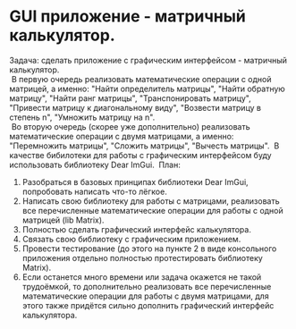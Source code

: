 # GUI приложение - матричный калькулятор.
 Задача: сделать приложение с графическим интерфейсом - матричный калькулятор.   
&nbsp;В первую очередь реализовать математические операции с одной матрицей, а именно: "Найти определитель матрицы", "Найти обратную матрицу", "Найти ранг матрицы", "Транспонировать матрицу", "Привести матрицу к диагональному виду", "Возвести матрицу в степень n", "Умножить матрицу на n".   
&nbsp;Во вторую очередь (скорее уже дополнительно) реализовать математические операции с двумя матрицами, а именно: "Перемножить матрицы", "Сложить матрицы", "Вычесть матрицы".
&nbsp;В качестве бибилотеки для работы с графическим интерфейсом буду использовать библиотеку Dear ImGui. 
&nbsp;План:
1. Разобраться в базовых принципах библиотеки Dear ImGui, попробовать написать что-то лёгкое.
2. Написать свою библиотеку для работы с матрицами, реализовать все перечисленные математические операции для работы с одной матрицей (lib Matrix).
3. Полностью сделать графический интерфейс калькулятора.
4. Связать свою библиотеку с графическим приложением.
5. Провести тестирование (до этого на пункте 2 в виде консольного приложения отдельно полностью протестировать библиотеку Matrix).
6. Если останется много времени или задача окажется не такой трудоёмкой, то дополнительно реализовать все перечисленные математические операции для работы с двумя матрицами, для этого также придётся сильно дополнить графический интерфейс калькулятора. 
